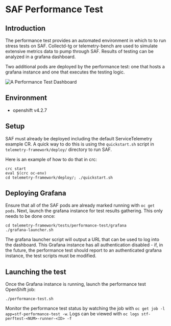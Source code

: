 # SAF Performance Test

## Introduction

The performance test provides an automated environment in which to to run stress
tests on SAF. Collectd-tg or telemetry-bench are used to simulate extensive
metrics data to pump through SAF. Results of testing can be analyzed in a
grafana dashboard.

Two additional pods are deployed by the performance test: one that hosts a
grafana instance and one that executes the testing logic.

![A Performance Test Dashboard](images/dashboard.png)

## Environment

* openshift v4.2.7

## Setup

SAF must already be deployed including the default ServiceTelemetry example CR.
A quick way to do this is using the `quickstart.sh` script in 
`telemetry-framework/deploy/` directory to run SAF.	

 Here is an example of how to do that in crc:	

 ```shell	
crc start	
eval $(crc oc-env)	
cd telemetry-framework/deploy/; ./quickstart.sh	
```

## Deploying Grafana

Ensure that all of the SAF pods are already marked running with `oc get pods`.
Next, launch the grafana instance for test results gathering. This only needs
to be done once:

```shell
cd telemetry-framework/tests/performance-test/grafana
./grafana-launcher.sh
```

The grafana launcher script will output a URL that can be used to log into the
dashboard. This Grafana instance has all authentication disabled - if, in the
future, the performance test should report to an authenticated grafana instance,
the test scripts must be modified.

## Launching the test

Once the Grafana instance is running, launch the performance test OpenShift job:

```shell
./performance-test.sh
```

Monitor the performance test status by watching the job with
`oc get job -l app=stf-performance-test -w`. Logs can be viewed with
`oc logs stf-perftest-<NUM>-runner-<ID> -f`
